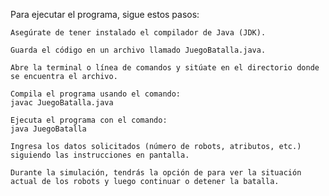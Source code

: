 Para ejecutar el programa, sigue estos pasos:

    Asegúrate de tener instalado el compilador de Java (JDK).

    Guarda el código en un archivo llamado JuegoBatalla.java.

    Abre la terminal o línea de comandos y sitúate en el directorio donde se encuentra el archivo.

    Compila el programa usando el comando:
    javac JuegoBatalla.java

    Ejecuta el programa con el comando:
    java JuegoBatalla

    Ingresa los datos solicitados (número de robots, atributos, etc.) siguiendo las instrucciones en pantalla.

    Durante la simulación, tendrás la opción de para ver la situación actual de los robots y luego continuar o detener la batalla.
